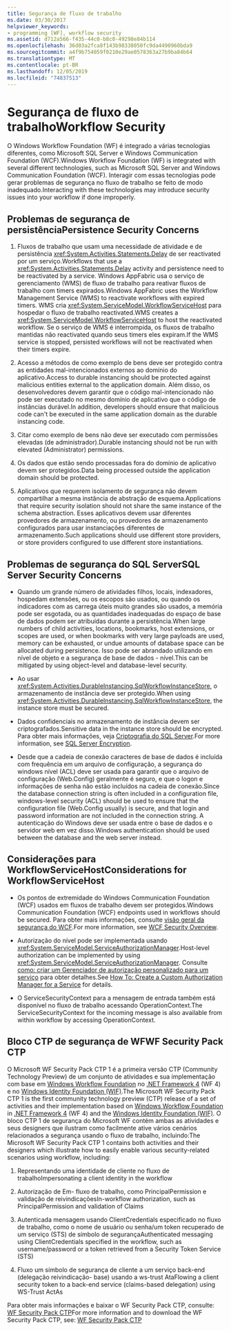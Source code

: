 ```yaml
---
title: Segurança de fluxo de trabalho
ms.date: 03/30/2017
helpviewer_keywords:
- programming [WF], workflow security
ms.assetid: d712a566-f435-44c0-b8c0-49298e84b114
ms.openlocfilehash: 36d03a2fca8f143b98338050fc9da4490960bda9
ms.sourcegitcommit: a4f9b754059f0210e29ae0578363a27b9ba84b64
ms.translationtype: MT
ms.contentlocale: pt-BR
ms.lasthandoff: 12/05/2019
ms.locfileid: "74837513"
---
```

# <a name="workflow-security"></a><span data-ttu-id="94d9c-102">Segurança de fluxo de trabalho</span><span class="sxs-lookup"><span data-stu-id="94d9c-102">Workflow Security</span></span>
<span data-ttu-id="94d9c-103">O Windows Workflow Foundation (WF) é integrado a várias tecnologias diferentes, como Microsoft SQL Server e Windows Communication Foundation (WCF).</span><span class="sxs-lookup"><span data-stu-id="94d9c-103">Windows Workflow Foundation (WF) is integrated with several different technologies, such as Microsoft SQL Server and Windows Communication Foundation (WCF).</span></span> <span data-ttu-id="94d9c-104">Interagir com essas tecnologias pode gerar problemas de segurança no fluxo de trabalho se feito de modo inadequado.</span><span class="sxs-lookup"><span data-stu-id="94d9c-104">Interacting with these technologies may introduce security issues into your workflow if done improperly.</span></span>

## <a name="persistence-security-concerns"></a><span data-ttu-id="94d9c-105">Problemas de segurança de persistência</span><span class="sxs-lookup"><span data-stu-id="94d9c-105">Persistence Security Concerns</span></span>

1. <span data-ttu-id="94d9c-106">Fluxos de trabalho que usam uma necessidade de atividade e de persistência <xref:System.Activities.Statements.Delay> de ser reactivated por um serviço.</span><span class="sxs-lookup"><span data-stu-id="94d9c-106">Workflows that use a <xref:System.Activities.Statements.Delay> activity and persistence need to be reactivated by a service.</span></span> <span data-ttu-id="94d9c-107">Windows AppFabric usa o serviço de gerenciamento (WMS) de fluxo de trabalho para reativar fluxos de trabalho com timers expirados.</span><span class="sxs-lookup"><span data-stu-id="94d9c-107">Windows AppFabric uses the Workflow Management Service (WMS) to reactivate workflows with expired timers.</span></span> <span data-ttu-id="94d9c-108">WMS cria <xref:System.ServiceModel.WorkflowServiceHost> para hospedar o fluxo de trabalho reactivated.</span><span class="sxs-lookup"><span data-stu-id="94d9c-108">WMS creates a <xref:System.ServiceModel.WorkflowServiceHost> to host the reactivated workflow.</span></span> <span data-ttu-id="94d9c-109">Se o serviço de WMS é interrompida, os fluxos de trabalho mantidas não reactivated quando seus timers eles expiram.</span><span class="sxs-lookup"><span data-stu-id="94d9c-109">If the WMS service is stopped, persisted workflows will not be reactivated when their timers expire.</span></span>

2. <span data-ttu-id="94d9c-110">Acesso a métodos de como exemplo de bens deve ser protegido contra as entidades mal-intencionados externos ao domínio do aplicativo.</span><span class="sxs-lookup"><span data-stu-id="94d9c-110">Access to durable instancing should be protected against malicious entities external to the application domain.</span></span> <span data-ttu-id="94d9c-111">Além disso, os desenvolvedores devem garantir que o código mal-intencionado não pode ser executado no mesmo domínio de aplicativo que o código de instâncias durável.</span><span class="sxs-lookup"><span data-stu-id="94d9c-111">In addition, developers should ensure that malicious code can't be executed in the same application domain as the durable instancing code.</span></span>

3. <span data-ttu-id="94d9c-112">Citar como exemplo de bens não deve ser executado com permissões elevadas (de administrador).</span><span class="sxs-lookup"><span data-stu-id="94d9c-112">Durable instancing should not be run with elevated (Administrator) permissions.</span></span>

4. <span data-ttu-id="94d9c-113">Os dados que estão sendo processadas fora do domínio de aplicativo devem ser protegidos.</span><span class="sxs-lookup"><span data-stu-id="94d9c-113">Data being processed outside the application domain should be protected.</span></span>

5. <span data-ttu-id="94d9c-114">Aplicativos que requerem isolamento de segurança não devem compartilhar a mesma instância de abstração de esquema.</span><span class="sxs-lookup"><span data-stu-id="94d9c-114">Applications that require security isolation should not share the same instance of the schema abstraction.</span></span> <span data-ttu-id="94d9c-115">Esses aplicativos devem usar diferentes provedores de armazenamento, ou provedores de armazenamento configurados para usar instanciações diferentes de armazenamento.</span><span class="sxs-lookup"><span data-stu-id="94d9c-115">Such applications should use different store providers, or store providers configured to use different store instantiations.</span></span>

## <a name="sql-server-security-concerns"></a><span data-ttu-id="94d9c-116">Problemas de segurança do SQL Server</span><span class="sxs-lookup"><span data-stu-id="94d9c-116">SQL Server Security Concerns</span></span>

- <span data-ttu-id="94d9c-117">Quando um grande número de atividades filhos, locais, indexadores, hospedam extensões, ou os escopos são usados, ou quando os indicadores com as carrega úteis muito grandes são usados, a memória pode ser esgotada, ou as quantidades inadequadas do espaço de base de dados podem ser atribuídas durante a persistência.</span><span class="sxs-lookup"><span data-stu-id="94d9c-117">When large numbers of child activities, locations, bookmarks, host extensions, or scopes are used, or when bookmarks with very large payloads are used, memory can be exhausted, or undue amounts of database space can be allocated during persistence.</span></span> <span data-ttu-id="94d9c-118">Isso pode ser abrandado utilizando em nível de objeto e a segurança de base de dados - nível.</span><span class="sxs-lookup"><span data-stu-id="94d9c-118">This can be mitigated by using object-level and database-level security.</span></span>

- <span data-ttu-id="94d9c-119">Ao usar <xref:System.Activities.DurableInstancing.SqlWorkflowInstanceStore>, o armazenamento de instância deve ser protegido.</span><span class="sxs-lookup"><span data-stu-id="94d9c-119">When using <xref:System.Activities.DurableInstancing.SqlWorkflowInstanceStore>, the instance store must be secured.</span></span>

- <span data-ttu-id="94d9c-120">Dados confidenciais no armazenamento de instância devem ser criptografados.</span><span class="sxs-lookup"><span data-stu-id="94d9c-120">Sensitive data in the instance store should be encrypted.</span></span> <span data-ttu-id="94d9c-121">Para obter mais informações, veja [Criptografia do SQL Server](/sql/relational-databases/security/encryption/sql-server-encryption).</span><span class="sxs-lookup"><span data-stu-id="94d9c-121">For more information, see [SQL Server Encryption](/sql/relational-databases/security/encryption/sql-server-encryption).</span></span>

- <span data-ttu-id="94d9c-122">Desde que a cadeia de conexão caracteres de base de dados é incluída com frequência em um arquivo de configuração, a segurança do windows nível (ACL) deve ser usada para garantir que o arquivo de configuração (Web.Config) geralmente é seguro, e que o logon e informações de senha não estão incluídos na cadeia de conexão.</span><span class="sxs-lookup"><span data-stu-id="94d9c-122">Since the database connection string is often included in a configuration file, windows-level security (ACL) should be used to ensure that the configuration file (Web.Config usually) is secure, and that login and password information are not included in the connection string.</span></span> <span data-ttu-id="94d9c-123">A autenticação do Windows deve ser usada entre o base de dados e o servidor web em vez disso.</span><span class="sxs-lookup"><span data-stu-id="94d9c-123">Windows authentication should be used between the database and the web server instead.</span></span>

## <a name="considerations-for-workflowservicehost"></a><span data-ttu-id="94d9c-124">Considerações para WorkflowServiceHost</span><span class="sxs-lookup"><span data-stu-id="94d9c-124">Considerations for WorkflowServiceHost</span></span>

- <span data-ttu-id="94d9c-125">Os pontos de extremidade do Windows Communication Foundation (WCF) usados em fluxos de trabalho devem ser protegidos.</span><span class="sxs-lookup"><span data-stu-id="94d9c-125">Windows Communication Foundation (WCF) endpoints used in workflows should be secured.</span></span> <span data-ttu-id="94d9c-126">Para obter mais informações, consulte [visão geral da segurança do WCF](../wcf/feature-details/security-overview.md).</span><span class="sxs-lookup"><span data-stu-id="94d9c-126">For more information, see [WCF Security Overview](../wcf/feature-details/security-overview.md).</span></span>

- <span data-ttu-id="94d9c-127">Autorização do nível pode ser implementada usando <xref:System.ServiceModel.ServiceAuthorizationManager>.</span><span class="sxs-lookup"><span data-stu-id="94d9c-127">Host-level authorization can be implemented by using <xref:System.ServiceModel.ServiceAuthorizationManager>.</span></span> <span data-ttu-id="94d9c-128">Consulte [como: criar um Gerenciador de autorização personalizado para um serviço](../wcf/extending/how-to-create-a-custom-authorization-manager-for-a-service.md) para obter detalhes.</span><span class="sxs-lookup"><span data-stu-id="94d9c-128">See [How To: Create a Custom Authorization Manager for a Service](../wcf/extending/how-to-create-a-custom-authorization-manager-for-a-service.md) for details.</span></span>

- <span data-ttu-id="94d9c-129">O ServiceSecurityContext para a mensagem de entrada também está disponível no fluxo de trabalho acessando OperationContext.</span><span class="sxs-lookup"><span data-stu-id="94d9c-129">The ServiceSecurityContext for the incoming message is also available from within workflow by accessing OperationContext.</span></span>

## <a name="wf-security-pack-ctp"></a><span data-ttu-id="94d9c-130">Bloco CTP de segurança de WF</span><span class="sxs-lookup"><span data-stu-id="94d9c-130">WF Security Pack CTP</span></span>
 <span data-ttu-id="94d9c-131">O Microsoft WF Security Pack CTP 1 é a primeira versão CTP (Community Technology Preview) de um conjunto de atividades e sua implementação com base em [Windows Workflow Foundation](index.md) no [.NET Framework 4](https://docs.microsoft.com/previous-versions/dotnet/netframework-4.0/w0x726c2(v=vs.100)) (WF 4) e no [Windows Identity Foundation (WIF)](../security/index.md).</span><span class="sxs-lookup"><span data-stu-id="94d9c-131">The Microsoft WF Security Pack CTP 1 is the first community technology preview (CTP) release of a set of activities and their implementation based on [Windows Workflow Foundation](index.md) in [.NET Framework 4](https://docs.microsoft.com/previous-versions/dotnet/netframework-4.0/w0x726c2(v=vs.100)) (WF 4) and the [Windows Identity Foundation (WIF)](../security/index.md).</span></span>  <span data-ttu-id="94d9c-132">O bloco CTP 1 de segurança do Microsoft WF contém ambas as atividades e seus designers que ilustram como facilmente ative vários cenários relacionados a segurança usando o fluxo de trabalho, incluindo:</span><span class="sxs-lookup"><span data-stu-id="94d9c-132">The Microsoft WF Security Pack CTP 1 contains both activities and their designers which illustrate how to easily enable various security-related scenarios using workflow, including:</span></span>

1. <span data-ttu-id="94d9c-133">Representando uma identidade de cliente no fluxo de trabalho</span><span class="sxs-lookup"><span data-stu-id="94d9c-133">Impersonating a client identity in the workflow</span></span>

2. <span data-ttu-id="94d9c-134">Autorização de Em- fluxo de trabalho, como PrincipalPermission e validação de reivindicações</span><span class="sxs-lookup"><span data-stu-id="94d9c-134">In-workflow authorization, such as PrincipalPermission and validation of Claims</span></span>

3. <span data-ttu-id="94d9c-135">Autenticada mensagem usando ClientCredentials especificado no fluxo de trabalho, como o nome de usuário ou senha/um token recuperado de um serviço (STS) de símbolo de segurança</span><span class="sxs-lookup"><span data-stu-id="94d9c-135">Authenticated messaging using ClientCredentials specified in the workflow, such as username/password or a token retrieved from a Security Token Service (STS)</span></span>

4. <span data-ttu-id="94d9c-136">Fluxo um símbolo de segurança de cliente a um serviço back-end (delegação reivindicação- base) usando a ws-trust Ata</span><span class="sxs-lookup"><span data-stu-id="94d9c-136">Flowing a client security token to a back-end service (claims-based delegation) using WS-Trust ActAs</span></span>

<span data-ttu-id="94d9c-137">Para obter mais informações e baixar o WF Security Pack CTP, consulte: [WF Security Pack CTP](https://archive.codeplex.com/?p=wf)</span><span class="sxs-lookup"><span data-stu-id="94d9c-137">For more information and to download the WF Security Pack CTP, see: [WF Security Pack CTP](https://archive.codeplex.com/?p=wf)</span></span>
